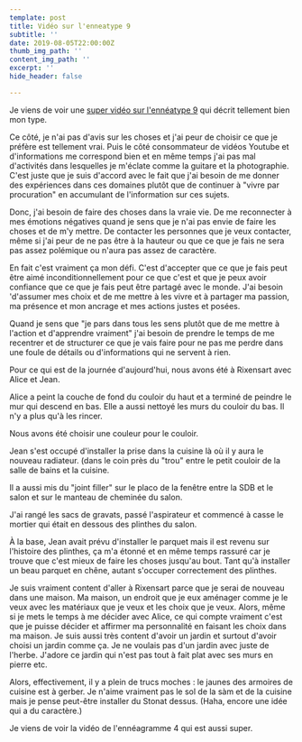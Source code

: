 ```yaml
---
template: post
title: Vidéo sur l'enneatype 9
subtitle: ''
date: 2019-08-05T22:00:00Z
thumb_img_path: ''
content_img_path: ''
excerpt: ''
hide_header: false

---
```

Je viens de voir une [super vidéo sur l'ennéatype 9](https://www.youtube.com/watch?v=NKRECr8WINo "Happyness for Enneatype 9") qui décrit tellement bien mon type.

Ce côté, je n'ai pas d'avis sur les choses et j'ai peur de choisir ce que je préfère est tellement vrai. Puis le côté consommateur de vidéos Youtube et d'informations me correspond bien et en même temps j'ai pas mal d'activités dans lesquelles je m'éclate comme la guitare et la photographie. C'est juste que je suis d'accord avec le fait que j'ai besoin de me donner des expériences dans ces domaines plutôt que de continuer à "vivre par procuration" en accumulant de l'information sur ces sujets.

Donc, j'ai besoin de faire des choses dans la vraie vie. De me reconnecter à mes émotions négatives quand je sens que je n'ai pas envie de faire les choses et de m'y mettre. De contacter les personnes que je veux contacter, même si j'ai peur de ne pas être à la hauteur ou que ce que je fais ne sera pas assez polémique ou n'aura pas assez de caractère.

En fait c'est vraiment ça mon défi. C'est d'accepter que ce que je fais peut être aimé inconditionnellement pour ce que c'est et que je peux avoir confiance que ce que je fais peut être partagé avec le monde. J'ai besoin 'd'assumer mes choix et de me mettre à les vivre et à partager ma passion, ma présence et mon ancrage et mes actions justes et posées.

Quand je sens que "je pars dans tous les sens plutôt que de me mettre à l'action et d'apprendre vraiment" j'ai besoin de prendre le temps de me recentrer et de structurer ce que je vais faire pour ne pas  me perdre dans une foule de détails ou d'informations qui ne servent à rien.

Pour ce qui est de la journée d'aujourd'hui, nous avons été à Rixensart avec Alice et Jean.

Alice a peint la couche de fond du couloir du haut et a terminé de peindre le mur qui descend en bas. Elle a aussi nettoyé les murs du couloir du bas. Il n'y a plus qu'à les rincer.

Nous avons été choisir une couleur pour le couloir.

Jean s'est occupé d'installer la prise dans la cuisine là où il y aura le nouveau radiateur. (dans le coin près du "trou" entre le petit couloir de la salle de bains et la cuisine.

Il a aussi mis du "joint filler" sur le placo de la fenêtre entre la SDB et le salon et sur le manteau de cheminée du salon.

J'ai rangé les sacs de gravats, passé l'aspirateur et commencé à casse le mortier qui était en dessous des plinthes du salon.

À la base, Jean avait prévu d'installer le parquet mais il est revenu sur l'histoire des plinthes, ça m'a étonné et en même temps rassuré car je trouve que c'est mieux de faire les choses jusqu'au bout. Tant qu'à installer un beau parquet en chêne, autant s'occuper correctement des plinthes.

Je suis vraiment content d'aller à Rixensart parce que je serai de nouveau dans une maison. Ma maison, un endroit que je eux aménager comme je le veux avec les matériaux que je veux et les choix que je veux. Alors, même si je mets le temps à me décider avec Alice, ce qui compte vraiment c'est que je puisse décider et affirmer ma personnalité en faisant les choix dans ma maison. Je suis aussi très content d'avoir un jardin et surtout d'avoir choisi un jardin comme ça. Je ne voulais pas d'un jardin avec juste de l'herbe. J'adore ce jardin qui n'est pas tout à fait plat avec ses murs en pierre etc.

Alors, effectivement, il y a plein de trucs moches : le jaunes des armoires de cuisine est à gerber. Je n'aime vraiment pas le sol de la sàm et de la cuisine mais je pense peut-être installer du Stonat dessus. (Haha, encore une idée qui a du caractère.)

Je viens de voir la vidéo de l'ennéagramme 4 qui est aussi super. 